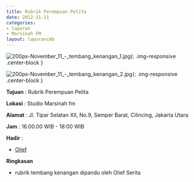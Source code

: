```yaml
---
title: Rubrik Perempuan Pelita 
date: 2012-11-11
categories:
- laporan
- Marsinah FM
layout: laporancmb
---
```



![200px-November_11_-_tembang_kenangan_1.jpg](/uploads/200px-November_11_-_tembang_kenangan_1.jpg){: .img-responsive .center-block }

![200px-November_11_-_tembang_kenangan_2.jpg](/uploads/200px-November_11_-_tembang_kenangan_2.jpg){: .img-responsive .center-block }


**Tujuan** : Rubrik Perempuan Pelita 

**Lokasi** : Studio Marsinah fm 

**Alamat** : Jl. Tipar Selatan XII, No.9, Semper Barat, Cilincing, Jakarta Utara 

**Jam** : 16.00.00 WIB - 18:00 WIB 

**Hadir** :
* [Olief](http://wiki.ciptamedia.org/wiki/Olief)

**Ringkasan**  
* rubrik tembang kenangan dipandu oleh Olief Serita
